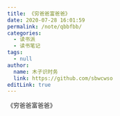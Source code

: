 ```yaml
---
title: 《穷爸爸富爸爸》
date: 2020-07-28 16:01:59
permalink: /note/qbbfbb/
categories: 
  - 读书派
  - 读书笔记
tags: 
  - null
author: 
  name: 木子识时务
  link: https://github.com/sbwcwso
editLink: true
---
```


《穷爸爸富爸爸》